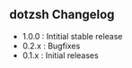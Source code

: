 dotzsh Changelog
----------------

  - 1.0.0  : Intitial stable release
  - 0.2.x  : Bugfixes
  - 0.1.x  : Initial releases

